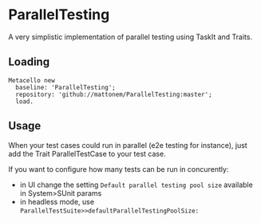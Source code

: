 # ParallelTesting

A very simplistic implementation of parallel testing using TaskIt and Traits.

## Loading

```smalltalk
Metacello new
  baseline: 'ParallelTesting';
  repository: 'github://mattonem/ParallelTesting:master';
  load.
```

## Usage
When your test cases could run in parallel (e2e testing for instance), just add the Trait ParallelTestCase to your test case.

If you want to configure how many tests can be run in concurently:
- in UI change the setting `Default parallel testing pool size` available in System>SUnit params
- in headless mode, use `ParallelTestSuite>>defaultParallelTestingPoolSize:`
